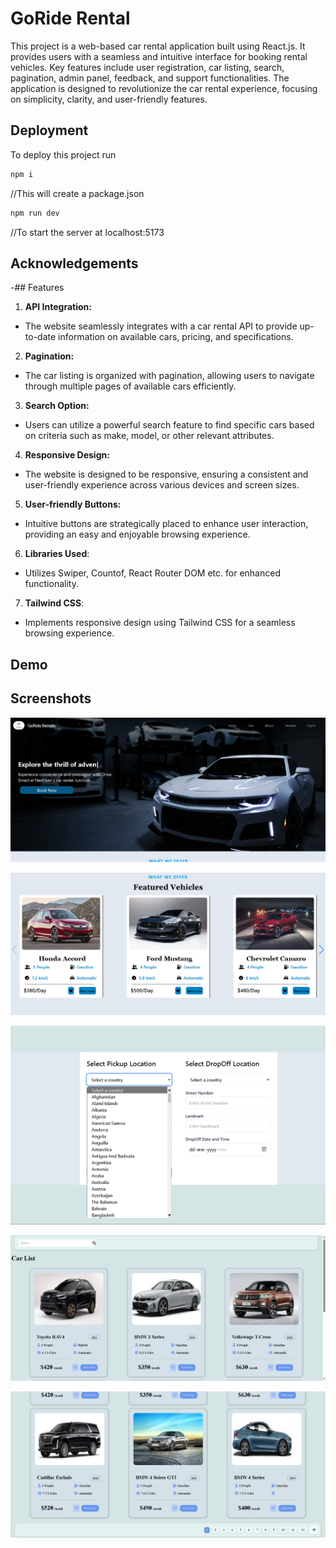 
# GoRide Rental

This project is a web-based car rental application built using React.js. It provides users with a seamless and intuitive interface for booking rental vehicles. Key features include user registration, car listing, search, pagination, admin panel, feedback, and support functionalities. The application is designed to revolutionize the car rental experience, focusing on simplicity, clarity, and user-friendly features.


## Deployment

To deploy this project run

```bash
npm i  
```
//This will create a package.json

```bash
npm run dev
```
//To start the server at localhost:5173


## Acknowledgements

 -## Features

1. **API Integration:**
- The website seamlessly integrates with a car rental API to provide up-to-date information on available cars, pricing, and specifications.

2. **Pagination:**
- The car listing is organized with pagination, allowing users to navigate through multiple pages of available cars efficiently.

3. **Search Option:**
- Users can utilize a powerful search feature to find specific cars based on criteria such as make, model, or other relevant attributes.

4. **Responsive Design:**
- The website is designed to be responsive, ensuring a consistent and user-friendly experience across various devices and screen sizes.

5. **User-friendly Buttons:**
- Intuitive buttons are strategically placed to enhance user interaction, providing an easy and enjoyable browsing experience.

6. **Libraries Used**:
- Utilizes Swiper, Countof, React Router DOM etc. for enhanced functionality.

7. **Tailwind CSS**: 
- Implements responsive design using Tailwind CSS for a seamless browsing experience.



## Demo


## Screenshots
![LandingPage](https://github.com/PrakashM7781/Car_rental/blob/main/car-rental/public/img/Screenshot%202024-04-24%20163253.png?raw=true)

![Offering](https://github.com/PrakashM7781/Car_rental/blob/main/car-rental/public/img/offers.png?raw=true)

![BookingDetails](https://github.com/PrakashM7781/Car_rental/blob/main/car-rental/public/img/api.png?raw=true)

![CarsList](https://github.com/PrakashM7781/carseller/blob/master/public/images/Screenshot%202024-01-15%20124919.png?raw=true)

![Pagination](https://github.com/PrakashM7781/carseller/blob/master/public/images/Screenshot%202024-01-15%20124950.png?raw=true)

